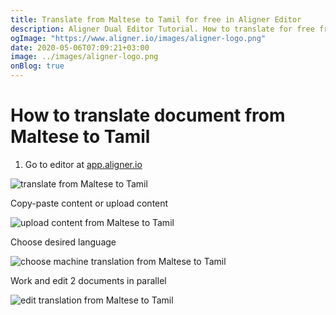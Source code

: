 ```yaml
---
title: Translate from Maltese to Tamil for free in Aligner Editor
description: Aligner Dual Editor Tutorial. How to translate for free from Maltese to Tamil. Aligner is multilingual document management platform. 
ogImage: "https://www.aligner.io/images/aligner-logo.png"
date: 2020-05-06T07:09:21+03:00
image: ../images/aligner-logo.png
onBlog: true
---
```


# How to translate document from Maltese to Tamil

1. Go to editor at [app.aligner.io](https://app.aligner.io "Aligner App web page")

![translate from Maltese to Tamil](../aligner-blank-editor.png "translate from Maltese to Tamil")

Copy-paste content or upload content

![upload content from Maltese to Tamil](../aligner-uploaded-document.png "upload content from Maltese to Tamil")

Choose desired language

![choose machine translation from Maltese to Tamil](../aligner-language-dropdown.png "choose machine translation from Maltese to Tamil")

Work and edit 2 documents in parallel

![edit translation from Maltese to Tamil](../aligner-double-sitded-editor.png "edit translation from Maltese to Tamil")

